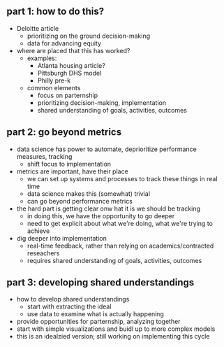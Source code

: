 ## part 1: how to do this? 

- Deloitte article
  - prioritizing on the ground decision-making
  - data for advancing equity
- where are placed that this has worked?
  - examples:
    - Atlanta housing article?
    - Pittsburgh DHS model
    - Philly pre-k
  - common elements
    - focus on parternship
    - prioritizing decision-making, implementation
    - shared understanding of goals, activities, outcomes

## part 2: go beyond metrics

- data science has power to automate, deprioritize performance measures, tracking
  - shift focus to implementation
- metrics are important, have their place
  - we can set up systems and processes to track these things in real time
  - data science makes this (somewhat) trivial
  - can go beyond performance metrics
- the hard part is getting clear onw hat it is we should be tracking
  - in doing this, we have the opportunity to go deeper
  - need to get explicit about what we're doing, what we're trying to achieve
- dig deeper into implementation
  - real-time feedback, rather than relying on academics/contracted reseachers
  - requires shared understanding of goals, activities, outcomes

## part 3: developing shared understandings

- how to develop shared understandings
  - start with extracting the ideal
  - use data to examine what is actually happening
- provide opportunities for parternship, analyzing together
- start with simple visualizations and buidl up to more complex models
- this is an idealzied version; still working on implementing this cycle
